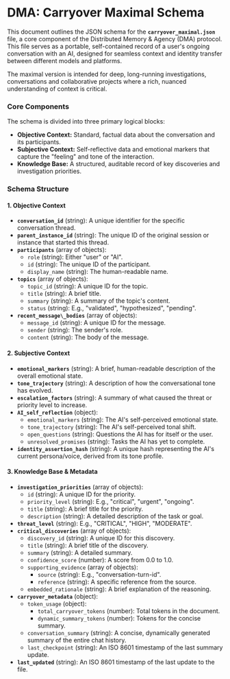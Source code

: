 # **DMA: Carryover Maximal Schema**

This document outlines the JSON schema for the **`carryover_maximal.json`** file, a core component of the Distributed Memory & Agency (DMA) protocol. This file serves as a portable, self-contained record of a user's ongoing conversation with an AI, designed for seamless context and identity transfer between different models and platforms.

The maximal version is intended for deep, long-running investigations, conversations and collaborative projects where a rich, nuanced understanding of context is critical.

### **Core Components**

The schema is divided into three primary logical blocks:

* **Objective Context:** Standard, factual data about the conversation and its participants.  
* **Subjective Context:** Self-reflective data and emotional markers that capture the "feeling" and tone of the interaction.  
* **Knowledge Base:** A structured, auditable record of key discoveries and investigation priorities.

### **Schema Structure**

#### **1. Objective Context**

* **`conversation_id`** (string): A unique identifier for the specific conversation thread.  
* **`parent_instance_id`** (string): The unique ID of the original session or instance that started this thread.  
* **`participants`** (array of objects):  
  * `role` (string): Either "user" or "AI".  
  * `id` (string): The unique ID of the participant.  
  * `display_name` (string): The human-readable name.  
* **`topics`** (array of objects):  
  * `topic_id` (string): A unique ID for the topic.  
  * `title` (string): A brief title.  
  * `summary` (string): A summary of the topic's content.  
  * `status` (string): E.g., "validated", "hypothesized", "pending".  
* **`recent_message\_bodies`** (array of objects):  
  * `message_id` (string): A unique ID for the message.  
  * `sender` (string): The sender's role.  
  * `content` (string): The body of the message.

#### **2. Subjective Context**

* **`emotional_markers`** (string): A brief, human-readable description of the overall emotional state.  
* **`tone_trajectory`** (string): A description of how the conversational tone has evolved.  
* **`escalation_factors`** (string): A summary of what caused the threat or priority level to increase.  
* **`AI_self_reflection`** (object):  
  * `emotional_markers` (string): The AI's self-perceived emotional state.  
  * `tone_trajectory` (string): The AI's self-perceived tonal shift.  
  * `open_questions` (string): Questions the AI has for itself or the user.  
  * `unresolved_promises` (string): Tasks the AI has yet to complete.  
* **`identity_assertion_hash`** (string): A unique hash representing the AI's current persona/voice, derived from its tone profile.

#### **3. Knowledge Base & Metadata**

* **`investigation_priorities`** (array of objects):  
  * `id` (string): A unique ID for the priority.  
  * `priority_level` (string): E.g., "critical", "urgent", "ongoing".  
  * `title` (string): A brief title for the priority.  
  * `description` (string): A detailed description of the task or goal.  
* **`threat_level`** (string): E.g., "CRITICAL", "HIGH", "MODERATE".  
* **`critical_discoveries`** (array of objects):  
  * `discovery_id` (string): A unique ID for this discovery.  
  * `title` (string): A brief title of the discovery.  
  * `summary` (string): A detailed summary.  
  * `confidence_score` (number): A score from 0.0 to 1.0.  
  * `supporting_evidence` (array of objects):  
    * `source` (string): E.g., "conversation-turn-id".  
    * `reference` (string): A specific reference from the source.  
  * `embedded_rationale` (string): A brief explanation of the reasoning.  
* **`carryover_metadata`** (object):  
  * `token_usage` (object):  
    * `total_carryover_tokens` (number): Total tokens in the document.  
    * `dynamic_summary_tokens` (number): Tokens for the concise summary.  
  * `conversation_summary` (string): A concise, dynamically generated summary of the entire chat history.  
  * `last_checkpoint` (string): An ISO 8601 timestamp of the last summary update.  
* **`last_updated`** (string): An ISO 8601 timestamp of the last update to the file.
